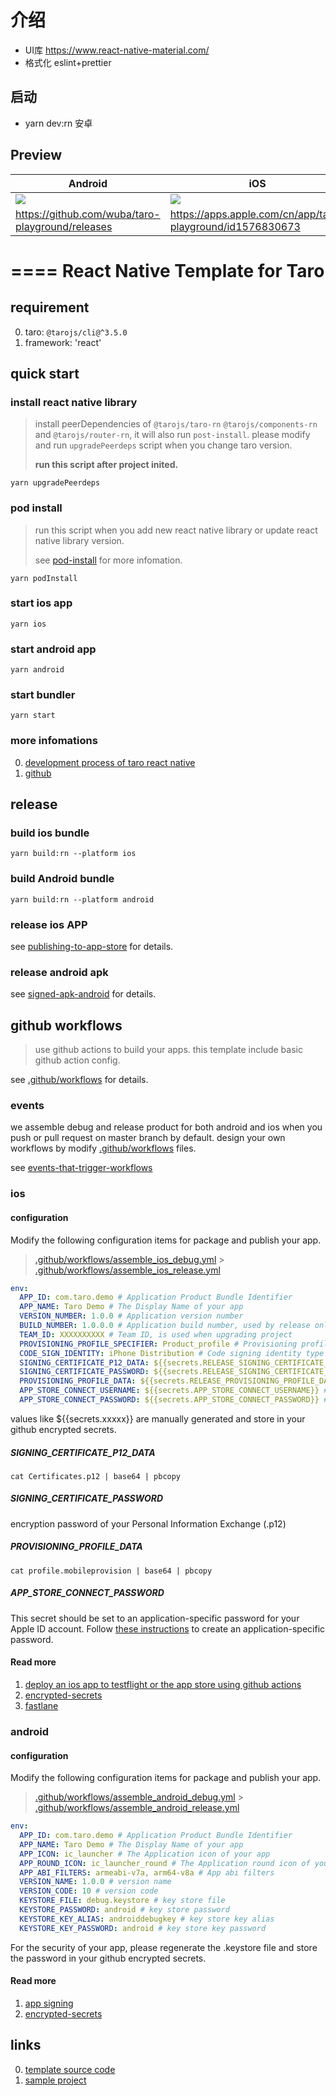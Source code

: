 # 介绍

- UI库 https://www.react-native-material.com/
- 格式化 eslint+prettier

## 启动

- yarn dev:rn 安卓

## Preview

| Android                                                                                | iOS                                                                                    | Web                                                                                 | Mini Program                                                                        |
| -------------------------------------------------------------------------------------- | -------------------------------------------------------------------------------------- | ----------------------------------------------------------------------------------- | ----------------------------------------------------------------------------------- |
| ![](https://pic3.58cdn.com.cn/nowater/fangfe/n_v295dd481b6b2f446592350e3187716d03.png) | ![](https://pic1.58cdn.com.cn/nowater/fangfe/n_v224532e5560314106b6ab32b0a1534a9d.png) | ![](https://pic5.58cdn.com.cn/nowater/frs/n_v2d585527f52e640679cdd37123a418fe3.png) | ![](https://pic3.58cdn.com.cn/nowater/frs/n_v23ec2613515c6458aaa44f01d459cea8b.jpg) |
| https://github.com/wuba/taro-playground/releases                                       | https://apps.apple.com/cn/app/taro-playground/id1576830673                             | https://wuba.github.io/taro-playground/                                             | https://github.com/wuba/taro-playground                                             |

====
React Native Template for Taro
====

## requirement

0. taro: `@tarojs/cli@^3.5.0`
1. framework: 'react'

## quick start

### install react native library

> install peerDependencies of `@tarojs/taro-rn` `@tarojs/components-rn` and `@tarojs/router-rn`, it will also run `post-install`. please modify and run `upgradePeerdeps` script when you change taro version.
>
> **run this script after project inited.**

`yarn upgradePeerdeps`

### pod install

> run this script when you add new react native library or update react native library version.
>
> see [pod-install](https://www.npmjs.com/package/pod-install) for more infomation.

`yarn podInstall`

### start ios app

`yarn ios`

### start android app

`yarn android`

### start bundler

`yarn start`

### more infomations

0. [development process of taro react native](https://taro-docs.jd.com/taro/docs/react-native)
1. [github](https://github.com/NervJS/taro)

## release

### build ios bundle

`yarn build:rn --platform ios`

### build Android bundle

`yarn build:rn --platform android`

### release ios APP

see [publishing-to-app-store](https://reactnative.cn/docs/publishing-to-app-store) for details.

### release android apk

see [signed-apk-android](https://reactnative.cn/docs/signed-apk-android) for details.

## github workflows

> use github actions to build your apps. this template include basic github action config.

see [.github/workflows](.github/workflows) for details.

### events

we assemble debug and release product for both android and ios when you push or pull request on master branch by default. design your own workflows by modify [.github/workflows](.github/workflows) files.

see [events-that-trigger-workflows](https://docs.github.com/en/actions/reference/events-that-trigger-workflows)

### ios

#### configuration

Modify the following configuration items for package and publish your app.

> [.github/workflows/assemble_ios_debug.yml](.github/workflows/assemble_ios_debug.yml) > [.github/workflows/assemble_ios_release.yml](.github/workflows/assemble_ios_release.yml)

```yml
env:
  APP_ID: com.taro.demo # Application Product Bundle Identifier
  APP_NAME: Taro Demo # The Display Name of your app
  VERSION_NUMBER: 1.0.0 # Application version number
  BUILD_NUMBER: 1.0.0.0 # Application build number, used by release only.
  TEAM_ID: XXXXXXXXXX # Team ID, is used when upgrading project
  PROVISIONING_PROFILE_SPECIFIER: Product_profile # Provisioning profile name to use for code signing
  CODE_SIGN_IDENTITY: iPhone Distribution # Code signing identity type (iPhone Developer, iPhone Distribution)
  SIGNING_CERTIFICATE_P12_DATA: ${{secrets.RELEASE_SIGNING_CERTIFICATE_P12_DATA}}
  SIGNING_CERTIFICATE_PASSWORD: ${{secrets.RELEASE_SIGNING_CERTIFICATE_PASSWORD}}
  PROVISIONING_PROFILE_DATA: ${{secrets.RELEASE_PROVISIONING_PROFILE_DATA}}
  APP_STORE_CONNECT_USERNAME: ${{secrets.APP_STORE_CONNECT_USERNAME}} # This secret should be set to the Apple ID of your developer account, used by release only.
  APP_STORE_CONNECT_PASSWORD: ${{secrets.APP_STORE_CONNECT_PASSWORD}} # used by release only.
```

values like ${{secrets.xxxxx}} are manually generated and store in your github encrypted secrets.

##### SIGNING_CERTIFICATE_P12_DATA

`cat Certificates.p12 | base64 | pbcopy`

##### SIGNING_CERTIFICATE_PASSWORD

encryption password of your Personal Information Exchange (.p12)

##### PROVISIONING_PROFILE_DATA

`cat profile.mobileprovision | base64 | pbcopy`

##### APP_STORE_CONNECT_PASSWORD

This secret should be set to an application-specific password for your Apple ID account. Follow [these instructions](https://support.apple.com/en-us/HT204397) to create an application-specific password.

#### Read more

1. [deploy an ios app to testflight or the app store using github actions](https://betterprogramming.pub/deploy-an-ios-app-to-testflight-or-the-app-store-using-github-actions-c4d7082b1430)
2. [encrypted-secrets](https://docs.github.com/en/actions/reference/encrypted-secrets)
3. [fastlane](https://docs.fastlane.tools/)

### android

#### configuration

Modify the following configuration items for package and publish your app.

> [.github/workflows/assemble_android_debug.yml](.github/workflows/assemble_android_debug.yml) > [.github/workflows/assemble_android_release.yml](.github/workflows/assemble_android_release.yml)

```yml
env:
  APP_ID: com.taro.demo # Application Product Bundle Identifier
  APP_NAME: Taro Demo # The Display Name of your app
  APP_ICON: ic_launcher # The Application icon of your app
  APP_ROUND_ICON: ic_launcher_round # The Application round icon of your app
  APP_ABI_FILTERS: armeabi-v7a, arm64-v8a # App abi filters
  VERSION_NAME: 1.0.0 # version name
  VERSION_CODE: 10 # version code
  KEYSTORE_FILE: debug.keystore # key store file
  KEYSTORE_PASSWORD: android # key store password
  KEYSTORE_KEY_ALIAS: androiddebugkey # key store key alias
  KEYSTORE_KEY_PASSWORD: android # key store key password
```

For the security of your app, please regenerate the .keystore file and store the password in your github encrypted secrets.

#### Read more

1. [app signing](https://developer.android.com/studio/publish/app-signing)
2. [encrypted-secrets](https://docs.github.com/en/actions/reference/encrypted-secrets)

## links

0. [template source code](https://github.com/NervJS/taro-project-templates/tree/v3.1/react-native)
1. [sample project](https://github.com/wuba/taro-react-native/tree/playground)
